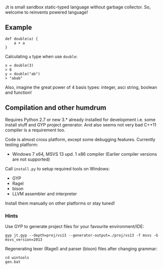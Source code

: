 Jt is small sandbox static-typed language without garbage collector. So, welcome to reinvents powered language!

## Example

	def double(a) {
		a + a
	}

Calculating `а` type when use ```double```:

	x = double(3)
	> 6
	y = double("ab")
	> "abab"

Also, imagine the great power of 4 basis types: integer, asci string, boolean and function!

## Compilation and other humdrum

Requires Python 2.7 or new 3.* already installed for development i.e. some install stuff and GYP project generator. And also seems not very bad C++11 compiler is a requirement too.

Code is almost cross platform, except some debugging features. Currently testing platform:

- Windows 7 x64, MSVS 13 upd. 1 x86 compiler (Earlier compiler versions are not supported)

Call ```install.py``` to setup required tools on Windows:

- GYP
- Ragel
- bison
- LLVM assembler and interpreter

Install them manually on other platforms or stay tuned!

### Hints

Use GYP to generate project files for your favourite environment/IDE:

	gyp jt.gyp --depth=proj/vs13 --generator-output=./proj/vs13 -f msvs -G msvs_version=2013

	
Regenerating lexer (Ragel) and parser (bison) files after changing grammar:	
	
	cd wintools
	gen.bat
